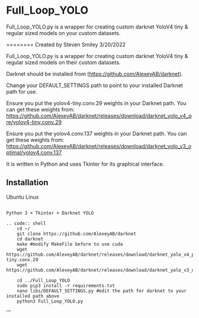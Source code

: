 # Full_Loop_YOLO
Full_Loop_YOLO.py is a wrapper for creating custom darknet YoloV4 tiny &amp; regular sized models on your custom datasets. 

========
Created by Steven Smiley 3/20/2022

Full_Loop_YOLO.py is a wrapper for creating custom darknet YoloV4 tiny & regular sized models on their custom datasets. 

Darknet should be installed from (https://github.com/AlexeyAB/darknet).

Change your DEFAULT_SETTINGS path to point to your installed Darknet path for use.  

Ensure you put the yolov4-tiny.conv.29 weights in your Darknet path.  You can get these weights from:
https://github.com/AlexeyAB/darknet/releases/download/darknet_yolo_v4_pre/yolov4-tiny.conv.29

Ensure you put the yolov4.conv.137 weights in your Darknet path.  You can get these weights from:
https://github.com/AlexeyAB/darknet/releases/download/darknet_yolo_v3_optimal/yolov4.conv.137


It is written in Python and uses Tkinter for its graphical interface.


Installation
------------------

Ubuntu Linux
~~~~~~~

Python 3 + Tkinter + Darknet YOLO

.. code:: shell
    cd ~/
    git clone https://github.com/AlexeyAB/darknet
    cd darknet
    make #modify MakeFile before to use cuda
    wget https://github.com/AlexeyAB/darknet/releases/download/darknet_yolo_v4_pre/yolov4-tiny.conv.29
    wget https://github.com/AlexeyAB/darknet/releases/download/darknet_yolo_v3_optimal/yolov4.conv.137

    cd ../Full_Loop_YOLO
    sudo pip3 install -r requirements.txt
    nano libs/DEFAULT_SETTINGS.py #edit the path for darknet to your installed path above
    python3 Full_Loop_YOLO.py
~~~~~~~
'''
